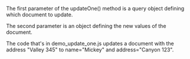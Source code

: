 The first parameter of the updateOne() method is a query object defining which document to update.

The second parameter is an object defining the new values of the document.

The code that's in demo_update_one.js updates a document with the address "Valley 345" to name="Mickey" and address="Canyon 123".
